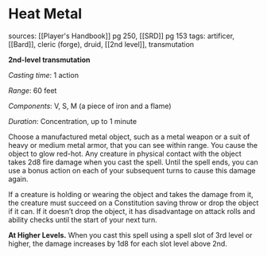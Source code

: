 # Heat Metal
sources: [[Player's Handbook]] pg 250, [[SRD]] pg 153
tags: artificer, [[Bard]], cleric (forge), druid, [[2nd level]], transmutation

**2nd-level transmutation**

*Casting time*: 1 action

*Range*: 60 feet

*Components*: V, S, M (a piece of iron and a flame)

*Duration*: Concentration, up to 1 minute

Choose a manufactured metal object, such as a metal weapon or a suit of heavy or medium metal armor, that you can see within range. You cause the object to glow red-hot. Any creature in physical contact with the object takes 2d8 fire damage when you cast the spell. Until the spell ends, you can use a bonus action on each of your subsequent turns to cause this damage again. 

If a creature is holding or wearing the object and takes the damage from it, the creature must succeed on a Constitution saving throw or drop the object if it can. If it doesn’t drop the object, it has disadvantage on attack rolls and ability checks until the start of your next turn. 

**At Higher Levels.** When you cast this spell using a spell slot of 3rd level or higher, the damage increases by 1d8 for each slot level above 2nd.
